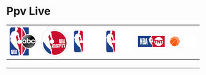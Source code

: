 # Ppv Live 

| ![nba-abc-2018] | ![nba-espn] | ![nba-league-pass] | ![nba-league-pass] | ![nba-tnt] | ![ppv-basketball-1] |
|:---:|:---:|:---:|:---:|:---:|:---:|
| ![space] | ![space] | ![space] | ![space] | ![space] | ![space] |


[nba-abc-2018]:nba-abc-2018.png
[nba-espn]:nba-espn.png
[nba-league-pass]:nba-league-pass.png
[nba-league-pass]:nba-league-pass-hz.png
[nba-tnt]:nba-tnt.png
[ppv-basketball-1]:ppv-basketball-1.png

[space]:../../../misc/space-1500.png "Space"

